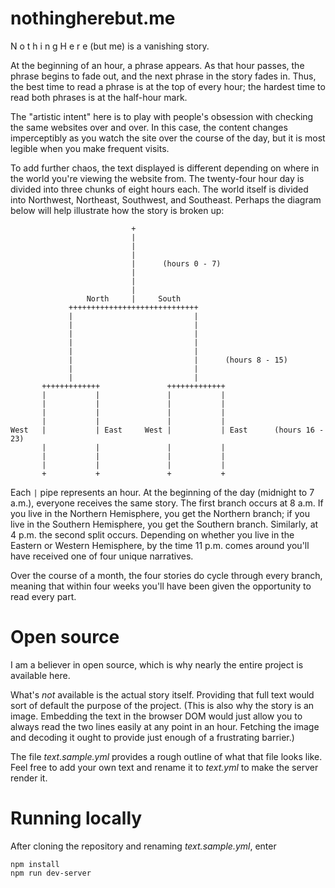 # nothingherebut.me

N o t h i n g H e r e (but me) is a vanishing story.

At the beginning of an hour, a phrase appears. As that hour passes, the phrase begins to fade out, and the next phrase in the story fades in. Thus, the best time to read a phrase is at the top of every hour; the hardest time to read both phrases is at the half-hour mark.

The "artistic intent" here is to play with people's obsession with checking the same websites over and over. In this case, the content changes imperceptibly as you watch the site over the course of the day, but it is most legible when you make frequent visits.

To add further chaos, the text displayed is different depending on where in the world you're viewing the website from. The twenty-four hour day is divided into three chunks of eight hours each. The world itself is divided into Northwest, Northeast, Southwest, and Southeast. Perhaps the diagram below will help illustrate how the story is broken up:

```
                           +
                           |
                           |
                           |
                           |      (hours 0 - 7)
                           |
                           |
                           |
                 North     |     South    
             +++++++++++++++++++++++++++++
             |                           |
             |                           |
             |                           |
             |                           |
             |                           |
             |                           |      (hours 8 - 15)
             |                           |
             |                           |
       +++++++++++++               +++++++++++++
       |           |               |           |
       |           |               |           |
       |           |               |           |
       |           |               |           |
West   |           | East     West |           | East      (hours 16 - 23)
       |           |               |           |
       |           |               |           |
       |           |               |           |
       +           +               +           +
```

Each `|` pipe represents an hour. At the beginning of the day (midnight to 7 a.m.), everyone receives the same story. The first branch occurs at 8 a.m. If you live in the Northern Hemisphere, you get the Northern branch; if you live in the Southern Hemisphere, you get the Southern branch. Similarly, at 4 p.m. the second split occurs. Depending on whether you live in the Eastern or Western Hemisphere, by the time 11 p.m. comes around you'll have received one of four unique narratives.

Over the course of a month, the four stories do cycle through every branch, meaning that within four weeks you'll have been given the opportunity to read every part.

# Open source

I am a believer in open source, which is why nearly the entire project is available here.

What's _not_ available is the actual story itself. Providing that full text would sort of default the purpose of the project. (This is also why the story is an image. Embedding the text in the browser DOM would just allow you to always read the two lines easily at any point in an hour. Fetching the image and decoding it ought to provide just enough of a frustrating barrier.)

The file _text.sample.yml_ provides a rough outline of what that file looks like. Feel free to add your own text and rename it to _text.yml_ to make the server render it.

# Running locally

After cloning the repository and renaming _text.sample.yml_, enter

```
npm install
npm run dev-server
```
